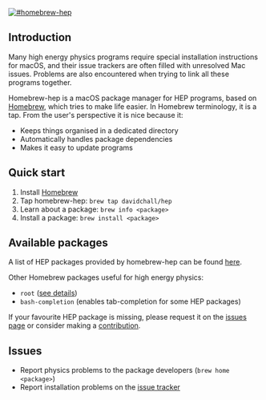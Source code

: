 [![#homebrew-hep](https://raw.githubusercontent.com/davidchall/homebrew-hep/master/.github/homebrew-hep-logo.png)](https://github.com/davidchall/homebrew-hep)

## Introduction

Many high energy physics programs require special installation instructions for macOS, and their issue trackers are often filled with unresolved Mac issues. Problems are also encountered when trying to link all these programs together.

Homebrew-hep is a macOS package manager for HEP programs, based on [Homebrew](https://brew.sh/), which tries to make life easier. In Homebrew terminology, it is a tap. From the user's perspective it is nice because it:

* Keeps things organised in a dedicated directory
* Automatically handles package dependencies
* Makes it easy to update programs

## Quick start

1. Install [Homebrew](https://brew.sh/)
2. Tap homebrew-hep: `brew tap davidchall/hep`
3. Learn about a package: `brew info <package>`
4. Install a package: `brew install <package>`

## Available packages

A list of HEP packages provided by homebrew-hep can be found [here](https://github.com/davidchall/homebrew-hep/tree/master/Formula).

Other Homebrew packages useful for high energy physics:

* `root` ([see details](https://formulae.brew.sh/formula/root))
* `bash-completion` (enables tab-completion for some HEP packages)

If your favourite HEP package is missing, please request it on the [issues page](https://github.com/davidchall/homebrew-hep/issues) or consider making a [contribution](./CONTRIBUTING.md).

## Issues
* Report physics problems to the package developers (`brew home <package>`)
* Report installation problems on the [issue tracker](https://github.com/davidchall/homebrew-hep/issues)
